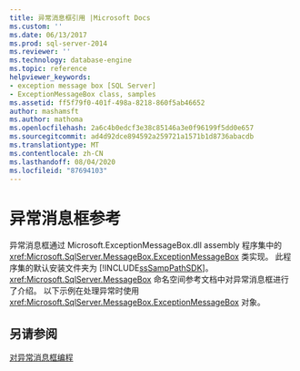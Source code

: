 ```yaml
---
title: 异常消息框引用 |Microsoft Docs
ms.custom: ''
ms.date: 06/13/2017
ms.prod: sql-server-2014
ms.reviewer: ''
ms.technology: database-engine
ms.topic: reference
helpviewer_keywords:
- exception message box [SQL Server]
- ExceptionMessageBox class, samples
ms.assetid: ff5f79f0-401f-498a-8218-860f5ab46652
author: mashamsft
ms.author: mathoma
ms.openlocfilehash: 2a6c4b0edcf3e38c85146a3e0f96199f5dd0e657
ms.sourcegitcommit: ad4d92dce894592a259721a1571b1d8736abacdb
ms.translationtype: MT
ms.contentlocale: zh-CN
ms.lasthandoff: 08/04/2020
ms.locfileid: "87694103"
---
```

# <a name="exception-message-box-reference"></a>异常消息框参考
  异常消息框通过 Microsoft.ExceptionMessageBox.dll assembly 程序集中的 <xref:Microsoft.SqlServer.MessageBox.ExceptionMessageBox> 类实现。 此程序集的默认安装文件夹为 [!INCLUDE[ssSampPathSDK](../../includes/sssamppathsdk-md.md)]。 <xref:Microsoft.SqlServer.MessageBox> 命名空间参考文档中对异常消息框进行了介绍。 以下示例在处理异常时使用 <xref:Microsoft.SqlServer.MessageBox.ExceptionMessageBox> 对象。  
  
## <a name="see-also"></a>另请参阅  
 [对异常消息框编程](../../../2014/database-engine/dev-guide/program-exception-message-box.md)  
  
  
